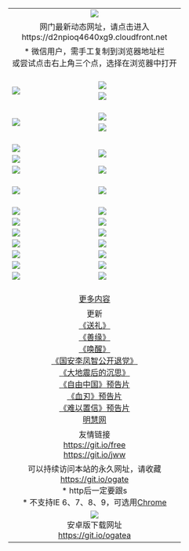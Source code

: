 ﻿<table>
  <tr></tr>
  <tr><td colspan=2 align=center><img src="https://cloud.githubusercontent.com/assets/11880933/13434984/f430fae2-e012-11e5-814f-c2df1e82b247.jpg" /></td></tr>
  <tr><td colspan=2 align=center>网门最新动态网址，请点击进入
<br>https://d2npioq4640xg9.cloudfront.net
    </td>
  </tr>
  <tr>
    <td colspan=2 align=center>* 微信用户，需手工复制到浏览器地址栏<br>或尝试点击右上角三个点，选择在浏览器中打开
    <!--br>* IE6打开动态网址须在选项中勾选TLS 1.0--></td>
  </tr>
  <tr height="20">
  <tr>
    <td rowspan=2><a href="https://d2npioq4640xg9.cloudfront.net/ogUP.aspx?name=11DKC.mp4&list=11DKC" target="_blank"><img src="https://d2npioq4640xg9.cloudfront.net/Up/11DKC1.jpg" /></a></td> 
    <td><div><a href="https://d2npioq4640xg9.cloudfront.net/ogUP.aspx?name=LRWS.mp4&list=LRWS" target="_blank"><img src="https://d2npioq4640xg9.cloudfront.net/Up/LRWS.jpg" /></a></td>
   </tr>
  <tr>
    <td><a href="https://d2npioq4640xg9.cloudfront.net/ogNiceVedio.aspx" target="_blank"><img src="https://d2npioq4640xg9.cloudfront.net/Up/11TGKDY.jpg" /></a></td>
  </tr>
  <tr height="20">
  <tr>
    <td rowspan=2><a href="https://d2npioq4640xg9.cloudfront.net/ogUP.aspx?name=4EE/DJ.mp4&list=4EEDJ" target="_blank"><img src="https://d2npioq4640xg9.cloudfront.net/Up/4EE/DJ140.jpg"/></a></td>
    <td><a href="https://d2npioq4640xg9.cloudfront.net/ogUP.aspx?name=4EE/ZG.mp4&list=4EEZG" target="_blank"><img src="https://d2npioq4640xg9.cloudfront.net/Up/4EE/ZG0.jpg"/></a></td>
    <!--td><a href="https://d2npioq4640xg9.cloudfront.net/ogUP.aspx?name=4EE/QQ.mp4&list=4EEQQ" target="_blank"><img src="https://d2npioq4640xg9.cloudfront.net/Up/4EE/QQ0.jpg"/></a></td>
    <td><a href="https://d2npioq4640xg9.cloudfront.net/ogUP.aspx?name=4EE/HQ.mp4&list=4EEHQ" target="_blank"><img src="https://d2npioq4640xg9.cloudfront.net/Up/4EE/HQ0.jpg"/></a></td-->
  </tr>
  <tr>
    <td><a href="https://d2npioq4640xg9.cloudfront.net/onCO.aspx?list=XWPL&mode=m" target="_blank"><img src="https://d2npioq4640xg9.cloudfront.net/Up/0WZTT.jpg" /></a></td> 
  </tr>
  <tr height="20">
  <tr>
    <td><a href="https://d2npioq4640xg9.cloudfront.net/ogUP.aspx?name=JQR.mp4&count=2" target="_blank"><img src="https://d2npioq4640xg9.cloudfront.net/Up/JQR.jpg" /></a></td>   
    <td rowspan=2><a href="https://d2npioq4640xg9.cloudfront.net/ogUP.aspx?name=JP.mp4&count=9" target="_blank"><img src="https://d2npioq4640xg9.cloudfront.net/Up/JP.jpg" /></td>
  </tr>
  <tr>
    <td><a href="https://d2npioq4640xg9.cloudfront.net/ogUP.aspx?name=WH.mp4" target="_blank"><img src="https://d2npioq4640xg9.cloudfront.net/Up/WH.jpg" /></a></td>
  </tr>
  <tr>
    <td><a href="https://d2npioq4640xg9.cloudfront.net/ogUP.aspx?name=SSZJ.mp4&list=SSZJ" target="_blank"><img src="https://d2npioq4640xg9.cloudfront.net/Up/SSZJ.jpg" /></a></td>
    <td><a href="https://d2npioq4640xg9.cloudfront.net/ogUP.aspx?name=WLSH.mp4&count=2" target="_blank"><img src="https://d2npioq4640xg9.cloudfront.net/Up/WLSH.jpg" /></a</td>
  </tr>
  <tr height="20">
  <tr>
    <td><a href="https://d2npioq4640xg9.cloudfront.net/ogUP.aspx?name=ZY.mp4&count=2015|16" target="_blank"><img src="https://d2npioq4640xg9.cloudfront.net/Up/ZY.jpg" /></a</td>
    <td><a href="https://d2npioq4640xg9.cloudfront.net/ogUP.aspx?name=XTFY.mp4&count=B|2,A|24" target="_blank"><img src="https://d2npioq4640xg9.cloudfront.net/Up/XTFY.jpg" /></a></td>
  </tr>
  <tr height="20">
  </tr>
  <!--tr>
    <td><a href="https://d2npioq4640xg9.cloudfront.net/ogUP.aspx?name=4EE/GX.mp4&list=4EEGX" target="_blank"><img src="https://d2npioq4640xg9.cloudfront.net/Up/4EE/GX0.jpg"/></a></td>
    <td><a href="https://d2npioq4640xg9.cloudfront.net/ogUP.aspx?name=4EE/HD.mp4&list=4EEHD" target="_blank"><img src="https://d2npioq4640xg9.cloudfront.net/Up/4EE/HD0.jpg"/></a></td>
  </tr>
  <tr>
    <td><a href="https://d2npioq4640xg9.cloudfront.net/ogUP.aspx?name=4EE/TX.mp4&list=4EETX" target="_blank"><img src="https://d2npioq4640xg9.cloudfront.net/Up/4EE/TX0.jpg"/></a></td>
    <td><a href="https://d2npioq4640xg9.cloudfront.net/ogUP.aspx?name=4EE/WZ.mp4&list=4EEWZ" target="_blank"><img src="https://d2npioq4640xg9.cloudfront.net/Up/4EE/WZ0.jpg"/></a></td>
  </tr-->
  <tr>
    <td><a href="https://d2npioq4640xg9.cloudfront.net/onUP.aspx?name=https://d1ni6yqhqrtjo7.cloudfront.net/" target="_blank"><img src="https://d2npioq4640xg9.cloudfront.net/Up/0DTW.jpg"/></a></td>
    <td><a href="https://d2npioq4640xg9.cloudfront.net/onUP.aspx?name=https://d240ns8up8earz.cloudfront.net/acenter/" target="_blank"><img src="https://d2npioq4640xg9.cloudfront.net/Up/0TDW.jpg" /></a></td>
  </tr>
  <tr>
    <td><a href="https://d2npioq4640xg9.cloudfront.net/onUP.aspx?name=https://d4508d6vomz2p.cloudfront.net/gb/nsc413.htm" target="_blank"><img src="https://d2npioq4640xg9.cloudfront.net/Up/0DJY.jpg" /></a></td>
    <td><a href="https://d2npioq4640xg9.cloudfront.net/onUP.aspx?name=https://d4apjbhkuxer1.cloudfront.net/xtr/gb/prog204.html" target="_blank"><img src="https://d2npioq4640xg9.cloudfront.net/Up/0XTR.jpg" /></a></td>
  </tr>
  <tr>
    <td><a href="https://d2npioq4640xg9.cloudfront.net/onUP.aspx?name=https://d3aj00iefsmfgc.cloudfront.net/" target="_blank"><img src="https://d2npioq4640xg9.cloudfront.net/Up/0MHW.jpg" /></a></td>
    <td><a href="https://d2npioq4640xg9.cloudfront.net/onUP.aspx?name=https://d20wz7qt14x5d2.cloudfront.net/" target="_blank"><img src="https://d2npioq4640xg9.cloudfront.net/Up/0ZJW.jpg" /></a></td>
  </tr>
  <tr>
    <td><a href="https://d2npioq4640xg9.cloudfront.net/ogUP.aspx?name=0FG.zip" target="_blank"><img src="https://d2npioq4640xg9.cloudfront.net/Up/0FG.jpg" /></a></td>
    <td><a href="https://d2npioq4640xg9.cloudfront.net/ogUP.aspx?name=0FGA.apk" target="_blank"><img src="https://d2npioq4640xg9.cloudfront.net/Up/0FGA.jpg" /></a></td>
  </tr>
  <tr>
    <td><a href="https://d2npioq4640xg9.cloudfront.net/ogUP.aspx?name=0U.zip" target="_blank"><img src="https://d2npioq4640xg9.cloudfront.net/Up/0U.jpg" /></a></td>
    <td><a href="https://d2npioq4640xg9.cloudfront.net/ogUP.aspx?name=0UA.apk" target="_blank"><img src="https://d2npioq4640xg9.cloudfront.net/Up/0UA.jpg" /></a></td>
  </tr>
  <tr>
    <td><a href="https://d2npioq4640xg9.cloudfront.net/ogUP.aspx?name=0iPPOTV.zip" target="_blank"><img src="https://d2npioq4640xg9.cloudfront.net/Up/0iPPOTV.jpg" /></a></td>
    <td><a href="https://d2npioq4640xg9.cloudfront.net/ogUP.aspx?name=0iNTD.apk" target="_blank"><img src="https://d2npioq4640xg9.cloudfront.net/Up/0iNTD.jpg" /></a></td>
  </tr>
  <!--tr>
    <td><a href="https://d2npioq4640xg9.cloudfront.net/ogNice.aspx" target="_blank"><img src="https://d2npioq4640xg9.cloudfront.net/Up/0WCYY.jpg" /></a></td>
    <td><a href="https://d2npioq4640xg9.cloudfront.net/onCO.aspx?list=XWPL&mode=m" target="_blank"><img src="https://d2npioq4640xg9.cloudfront.net/Up/0WZTT.jpg" /></a></td> 
  </tr-->
  <tr>
    <td><a href="https://d2npioq4640xg9.cloudfront.net/ogDY.aspx" target="_blank"><img src="https://d2npioq4640xg9.cloudfront.net/Up/0FK.jpg" /></a></td>
    <td><a href="https://d2npioq4640xg9.cloudfront.net/ogST.aspx" target="_blank"><img src="https://d2npioq4640xg9.cloudfront.net/Up/0ST.jpg" /></a></td> 
  </tr>
  <tr height="20">
  <tr>
    <td colspan=2 align=center><a href="https://d2npioq4640xg9.cloudfront.net/ogNice.aspx">更多内容</a>
    </td>
  </tr>
  <tr>
    <td colspan=2 align=center>更新<br>
      <a href="https://d2npioq4640xg9.cloudfront.net/ogUP.aspx?name=4ESL.mp4" target="_blank">《送礼》</a><br>
      <a href="https://d2npioq4640xg9.cloudfront.net/ogUP.aspx?name=4ESY.mp4" target="_blank">《善缘》</a><br>
      <a href="https://d2npioq4640xg9.cloudfront.net/ogUP.aspx?name=4EHX.mp4" target="_blank">《唤醒》</a><br>
      <a href="https://d2npioq4640xg9.cloudfront.net/ogUP.aspx?name=4LFZ.mp4" target="_blank">《国安李凤智公开退党》</a><br>
      <a href="https://d2npioq4640xg9.cloudfront.net/ogUP.aspx?name=4DDZHDCS.mp4" target="_blank">《大地震后的沉思》</a><br>
      <a href="https://d2npioq4640xg9.cloudfront.net/ogUP.aspx?name=11ZYZG0.mp4" target="_blank">《自由中国》预告片</a><br>
      <a href="https://d2npioq4640xg9.cloudfront.net/ogUP.aspx?name=11XR.mp4" target="_blank">《血刃》预告片</a><br>
      <a href="https://d2npioq4640xg9.cloudfront.net/ogUP.aspx?name=11NYZX.mp4&count=2" target="_blank">《难以置信》预告片</a><br>
      <a href="https://d2npioq4640xg9.cloudfront.net/onUP.aspx?name=https://www.minghui.org/" target="_blank">明慧网</a>
    </td>
  </tr>
  <tr>
    <td colspan=2 align=center>友情链接<br>
      <a href="https://git.io/free" target="_blank">https://git.io/free</a><br>
      <a href="https://git.io/jww" target="_blank">https://git.io/jww</a>
    </td>
  </tr>
  <tr>
    <td colspan=2 align=center>可以持续访问本站的永久网址，请收藏<br/><a href="https://git.io/ogate" target="_blank">https://git.io/ogate</a><br/>* http后一定要跟s<br/>* 不支持IE 6、7、8、9，可选用<a href="https://d2npioq4640xg9.cloudfront.net/ogUP.aspx?name=0ChromePortable.zip">Chrome</a></td>
  </tr>
  <tr>
    <td colspan=2 align=center><a href="https://d2npioq4640xg9.cloudfront.net/ogUP.aspx?name=0oGate.apk" target="_blank"><img src="https://cloud.githubusercontent.com/assets/11880933/13720399/75e143ee-e842-11e5-9f0a-1421f423c80f.jpg" /></a><br>安卓版下载网址<br><a href="https://git.io/ogatea">https://git.io/ogatea</a></td>
  </tr>
  <!--tr>
    <td colspan=2 align=center>可能失效的动态网址
    </td>
  </tr-->
</table>
